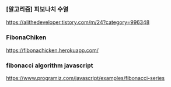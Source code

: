 ### [알고리즘] 피보나치 수열

https://alithedeveloper.tistory.com/m/24?category=996348

### FibonaChiken 

https://fibonachicken.herokuapp.com/

###  fibonacci algorithm javascript

https://www.programiz.com/javascript/examples/fibonacci-series
